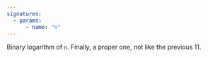 ```yaml
---
signatures:
  - params:
      - name: "n"
---
```


Binary logarithm of `n`. Finally, a proper one, not like the previous 11.
